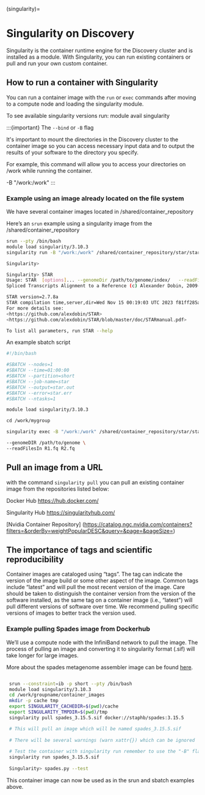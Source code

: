 (singularity)=
# Singularity on Discovery

Singularity is the container runtime engine for the Discovery cluster and is installed as a module. With Singularity, you can run existing containers or pull and run your own custom container.

## How to run a container with Singularity

You can run a container image with the `run` or `exec` commands after moving to a compute node and loading the singularity module.

To see available singularity versions run: module avail singularity

:::{important}
 The `--bind` or `-B` flag

It's important to mount the directories in the Discovery cluster to the container image so you can access necessary input data and to output the results of your software to the directory you specify.

For example, this command will allow you to access your directories on /work while running the container.

-B "/work:/work" 
:::

### Example using an image already located on the file system

We have several container images located in /shared/container_repository

Here’s an `srun` example using a singularity image from the /shared/container_repository

```bash
srun --pty /bin/bash
module load singularity/3.10.3
singularity run -B "/work:/work" /shared/container_repository/star/star_2.7.8a.sif

Singularity>

Singularity> STAR
Usage: STAR  [options]... --genomeDir /path/to/genome/index/   --readFilesIn R1.fq R2.fq
Spliced Transcripts Alignment to a Reference (c) Alexander Dobin, 2009-2020

STAR version=2.7.8a
STAR compilation time,server,dir=Wed Nov 15 00:19:03 UTC 2023 f81ff285a72e:/opt/STAR-2.7.8a/source
For more details see:
<https://github.com/alexdobin/STAR>
<https://github.com/alexdobin/STAR/blob/master/doc/STARmanual.pdf>

To list all parameters, run STAR --help
```

An example sbatch script

```bash
#!/bin/bash

#SBATCH --nodes=1
#SBATCH --time=01:00:00
#SBATCH --partition=short
#SBATCH --job-name=star
#SBATCH --output=star.out
#SBATCH --error=star.err
#SBATCH --ntasks=1

module load singularity/3.10.3

cd /work/mygroup

singularity exec -B "/work:/work" /shared/container_repository/star/star_2.7.8a.sif STAR \

--genomeDIR /path/to/genome \
--readFilesIn R1.fq R2.fq
```

## Pull an image from a URL

with the command `singularity pull` you can pull an existing container image from the repositories listed below:

Docker Hub https://hub.docker.com/

Singularity Hub https://singularityhub.com/

[Nvidia Container Repository] (https://catalog.ngc.nvidia.com/containers?filters=&orderBy=weightPopularDESC&query=&page=&pageSize=) 

## The importance of tags and scientific reproducibility

Container images are cataloged using “tags”. The tag can indicate the version of the image build or some other aspect of the image. Common tags include “latest” and will pull the most recent version of the image. Care should be taken to distinguish the container version from the version of the software installed, as the same tag on a container image (i.e., “latest”) will pull different versions of software over time. We recommend pulling specific versions of images to better track the version used.

### Example pulling Spades image from Dockerhub

We’ll use a compute node with the InfiniBand network to pull the image. The process of pulling an image and converting it to singularity format (.sif) will take longer for large images. 

More about the spades metagenome assembler image can be found [here](https://hub.docker.com/r/staphb/spades).

```bash

 srun --constraint=ib -p short --pty /bin/bash
 module load singularity/3.10.3
 cd /work/groupname/container_images
 mkdir -p cache tmp
 export SINGULARITY_CACHEDIR=$(pwd)/cache 
 export SINGULARITY_TMPDIR=$(pwd)/tmp
 singularity pull spades_3.15.5.sif docker://staphb/spades:3.15.5

 # This will pull an image which will be named spades_3.15.5.sif
 
 # There will be several warnings (warn xattr{}) which can be ignored
 
 # Test the container with singularity run remember to use the "-B" flag to bind any directories 
 singularity run spades_3.15.5.sif
 
 Singularity> spades.py --test
```

This container image can now be used as in the srun and sbatch examples above.